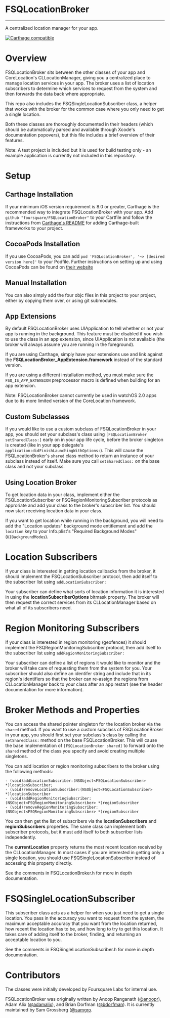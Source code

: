 # FSQLocationBroker 
-------------
A centralized location manager for your app.

[![Carthage compatible](https://img.shields.io/badge/Carthage-compatible-4BC51D.svg?style=flat)](https://github.com/Carthage/Carthage)

# Overview

FSQLocationBroker sits between the other classes of your app and CoreLocation's CLLocationManager, giving you a centralized place to manage location services in your app. The broker uses a list of location subscribers to determine which services to request from the system and then forwards the data back where appropriate.

This repo also includes the FSQSingleLocationSubscriber class, a helper that works with the broker for the common case where you only need to get a single location. 

Both these classes are thoroughly documented in their headers (which should be automatically parsed and available through Xcode's documentation popovers), but this file includes a brief overview of their features.

Note: A test project is included but it is used for build testing only - an example application is currently not included in this repository.

# Setup

## Carthage Installation

If your minimum iOS version requirement is 8.0 or greater, Carthage is the recommended way to integrate FSQLocationBroker with your app.
Add `github "foursquare/FSQLocationBroker"` to your Cartfile and follow the instructions from [Carthage's README](https://github.com/Carthage/Carthage) for adding Carthage-built frameworks to your project.

## CocoaPods Installation

If you use CocoaPods, you can add `pod 'FSQLocationBroker', '~> [desired version here]'` to your Podfile. Further instructions on setting up and using CocoaPods can be found on [their website](https://cocoapods.org)

## Manual Installation

You can also simply add the four objc files in this project to your project, either by copying them over, or using git submodules.

## App Extensions

By default FSQLocationBroker uses UIApplication to tell whether or not your app is running in the background. This feature must be disabled if you wish to use the class in an app extension, since UIApplication is not available (the broker will always assume you are running in the foreground).

If you are using Carthage, simply have your extensions use and link against the **FSQLocationBroker_AppExtension.framework** instead of the standard version.

If you are using a different installation method, you must make sure the `FSQ_IS_APP_EXTENSION` preprocessor macro is defined when building for an app extension.

Note: FSQLocationBroker cannot currently be used in watchOS 2.0 apps due to its more limited version of the CoreLocation framework.

## Custom Subclasses

If you would like to use a custom subclass of FSQLocationBroker in your app, you should set your subclass's class using `[FSQLocationBroker setSharedClass:]` early on in your app life cycle, before the broker singleton is created (like in your app delegate's `application:didFinishLaunchingWithOptions:`). This will cause the FSQLocationBroker's `shared` class method to return an instance of your subclass instead of itself. Make sure you call `setSharedClass:` on the base class and not your subclass.

## Using Location Broker

To get location data in your class, implement either the FSQLocationSubscriber or FSQRegionMonitoringSubscriber protocols as approriate and add your class to the broker's subscriber list. You should now start receiving location data in your class.

If you want to get location while running in the background, you will need to add the "Location updates" background mode entitlement and add the `location` key to your Info.plist's "Required Background Modes" (`UIBackgroundModes`).


# Location Subscribers

If your class is interested in getting location callbacks from the broker, it should implement the FSQLocationSubscriber protocol, then add itself to the subscriber list using `addLocationSubscriber:`

Your subscriber can define what sorts of location information it is interested in using the **locationSubscriberOptions** bitmask property. The broker will then request the correct services from its CLLocationManager based on what all of its subscribers need.

# Region Monitoring Subscribers

If your class is interested in region monitoring (geofences) it should implement the FSQRegionMonitoringSubscriber protocol, then add itself to the subscriber list using `addRegionMonitoringSubscriber:`

Your subscriber can define a list of regions it would like to monitor and the broker will take care of requesting them from the system for you. Your subscriber should also define an identifer string and include that in its region's identifiers so that the broker can re-assign the regions from CLLocationManager back to your class after an app restart (see the header documentation for more information).

# Broker Methods and Properties

You can access the shared pointer singleton for the location broker via the `shared` method. If you want to use a custom subclass of FSQLocationBroker in your app, you should first set your subclass's class by calling the `setSharedClass:` method on the base FSQLocationBroker. This will cause the base implementation of `[FSQLocationBroker shared]` to forward onto the `shared` method of the class you specify and avoid creating multiple singletons.

You can add location or region monitoring subscribers to the broker using the following methods:
```objc
- (void)addLocationSubscriber:(NSObject<FSQLocationSubscriber> *)locationSubscriber;
- (void)removeLocationSubscriber:(NSObject<FSQLocationSubscriber> *)locationSubscriber
- (void)addRegionMonitoringSubscriber:(NSObject<FSQRegionMonitoringSubscriber> *)regionSubscriber
- (void)removeRegionMonitoringSubscriber:(NSObject<FSQRegionMonitoringSubscriber> *)regionSubscriber
```

You can then get the list of subscribers via the **locationSubscribers** and **regionSubscribers** properties. The same class can implement both subscriber protocols, but it must add itself to both subscriber lists independently.

The **currentLocation** property returns the most recent location received by the CLLocationManager. In most cases if you are interested in getting only a single location, you should use FSQSingleLocationSubscriber instead of accessing this property directly.

See the comments in FSQLocationBroker.h for more in depth documentation.

# FSQSingleLocationSubscriber

This subscriber class acts as a helper for when you just need to get a single location. You pass in the accuracy you want to request from the system, the maximum acceptable accuracy that you want from the location returned, how recent the location has to be, and how long to try to get this location. It takes care of adding itself to the broker, finding, and returning an acceptable location to you. 

See the comments in FSQSingleLocationSubscriber.h for more in depth documentation.

# Contributors

The classes were initially developed by Foursquare Labs for internal use. 

FSQLocationBroker was originally written by Anoop Ranganath ([@anoopr](https://twitter.com/anoopr)), Adam Alix ([@adamalix](https://twitter.com/adamalix)), and Brian Dorfman ([@bdorfman](https://twitter.com/bdorfman)). It is currently maintained by Sam Grossberg ([@samgro](https://github.com/samgro).
